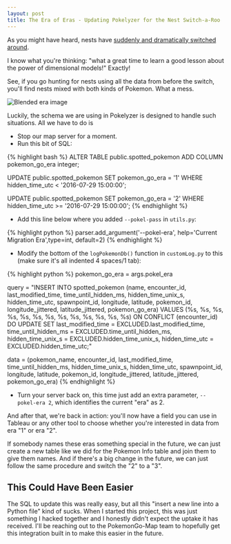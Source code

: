 ```yaml
---
layout: post
title: The Era of Eras - Updating Pokelyzer for the Nest Switch-a-Roo
---
```


As you might have heard, nests have [suddenly and dramatically switched around](https://www.reddit.com/r/TheSilphRoad/comments/4v78mw/psa_nests_have_changed/).

I know what you're thinking: "what a great time to learn a good lesson about the power of dimensional models!" Exactly!

See, if you go hunting for nests using all the data from before the switch, you'll find nests mixed with both kinds of Pokemon. What a mess.

![Blended era image](http://i.imgur.com/g7jCMJw.png)

Luckily, the schema we are using in Pokelyzer is designed to handle such situations. All we have to do is

  - Stop our map server for a moment.
  - Run this bit of SQL:

  {% highlight bash %}
  ALTER TABLE public.spotted_pokemon ADD COLUMN pokemon_go_era integer;

  UPDATE public.spotted_pokemon
  SET pokemon_go_era = '1'
  WHERE hidden_time_utc < '2016-07-29 15:00:00';

  UPDATE public.spotted_pokemon
  SET pokemon_go_era = '2'
  WHERE hidden_time_utc >= '2016-07-29 15:00:00';
  {% endhighlight %}

  - Add this line below where you added `--pokel-pass` in `utils.py`:

{% highlight python %}
parser.add_argument('--pokel-era', help='Current Migration Era',type=int, default=2)
{% endhighlight %}

  - Modify the bottom of the `logPokemonDb()` function in `customLog.py` to this (make sure it's all indented 4 spaces/1 tab):

{% highlight python %}
pokemon_go_era = args.pokel_era

query =  "INSERT INTO spotted_pokemon (name, encounter_id, last_modified_time, time_until_hidden_ms, hidden_time_unix_s, hidden_time_utc, spawnpoint_id, longitude, latitude, pokemon_id, longitude_jittered, latitude_jittered, pokemon_go_era) VALUES (%s, %s, %s, %s, %s, %s, %s, %s, %s, %s, %s, %s, %s) ON CONFLICT (encounter_id) DO UPDATE SET last_modified_time = EXCLUDED.last_modified_time, time_until_hidden_ms = EXCLUDED.time_until_hidden_ms, hidden_time_unix_s = EXCLUDED.hidden_time_unix_s, hidden_time_utc = EXCLUDED.hidden_time_utc;"

data = (pokemon_name, encounter_id, last_modified_time, time_until_hidden_ms, hidden_time_unix_s, hidden_time_utc, spawnpoint_id, longitude, latitude, pokemon_id, longitude_jittered, latitude_jittered, pokemon_go_era)
{% endhighlight %}

  - Turn your server back on, this time just add an extra parameter, `--pokel-era 2`, which identifies the current "era" as 2.

And after that, we're back in action: you'll now have a field you can use in Tableau or any other tool to choose whether you're interested in data from era "1" or era "2".

If somebody names these eras something special in the future, we can just create a new table like we did for the Pokemon Info table and join them to give them names. And if there's a big change in the future, we can just follow the same procedure and switch the "2" to a "3".

## This Could Have Been Easier

The SQL to update this was really easy, but all this "insert a new line into a Python file" kind of sucks. When I started this project, this was just something I hacked together and I honestly didn't expect the uptake it has received. I'll be reaching out to the PokemonGo-Map team to hopefully get this integration built in to make this easier in the future.
